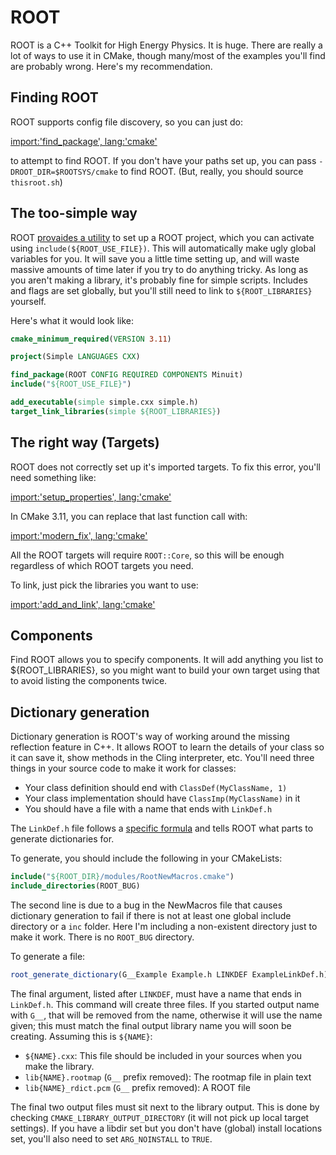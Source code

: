 # ROOT

ROOT is a C++ Toolkit for High Energy Physics. It is huge. There are really a lot of ways to use it in CMake, though many/most of the examples you'll find are probably wrong. Here's my recommendation.


## Finding ROOT

ROOT supports config file discovery, so you can just do:

[import:'find_package', lang:'cmake'](../../examples/root-simple/CMakeLists.txt)

to attempt to find ROOT. If you don't have your paths set up, you can pass `-DROOT_DIR=$ROOTSYS/cmake` to find ROOT. (But, really, you should source `thisroot.sh`)

## The too-simple way

ROOT [provaides a utility](https://root.cern.ch/how/integrate-root-my-project-cmake) to set up a ROOT project, which you can activate using `include(${ROOT_USE_FILE})`. This will automatically make ugly global variables for you. It will save you a little time setting up, and will waste massive amounts of time later if you try to do anything tricky. As long as you aren't making a library, it's probably fine for simple scripts. Includes and flags are set globally, but you'll still need to link to `${ROOT_LIBRARIES}` yourself.

Here's what it would look like:

```cmake
cmake_minimum_required(VERSION 3.11)

project(Simple LANGUAGES CXX)

find_package(ROOT CONFIG REQUIRED COMPONENTS Minuit)
include("${ROOT_USE_FILE}")

add_executable(simple simple.cxx simple.h)
target_link_libraries(simple ${ROOT_LIBRARIES})
```

## The right way (Targets)

ROOT does not correctly set up it's imported targets. To fix this error, you'll need something like:

[import:'setup_properties', lang:'cmake'](../../examples/root-simple/CMakeLists.txt)

In CMake 3.11, you can replace that last function call with:


[import:'modern_fix', lang:'cmake'](../../examples/root-simple-3.11/CMakeLists.txt)

All the ROOT targets will require `ROOT::Core`, so this will be enough regardless of which ROOT targets you need.

To link, just pick the libraries you want to use:

[import:'add_and_link', lang:'cmake'](../../examples/root-simple/CMakeLists.txt)

## Components

Find ROOT allows you to specify components. It will add anything you list to ${ROOT_LIBRARIES}, so you might want to build your own target using that to avoid listing the components twice.

## Dictionary generation

Dictionary generation is ROOT's way of working around the missing reflection feature in C++. It allows ROOT to learn the details of your class so it can save it, show methods in the Cling interpreter, etc. You'll need three things in your source code to make it work for classes:

* Your class definition should end with `ClassDef(MyClassName, 1)`
* Your class implementation should have `ClassImp(MyClassName)` in it
* You should have a file with a name that ends with `LinkDef.h`

The `LinkDef.h` file follows a [specific formula][linkdef-root] and tells ROOT what parts to generate dictionaries for.

To generate, you should include the following in your CMakeLists:

```cmake
include("${ROOT_DIR}/modules/RootNewMacros.cmake")
include_directories(ROOT_BUG)
```

The second line is due to a bug in the NewMacros file that causes dictionary generation to fail if there is not at least one global include directory or a `inc` folder. Here I'm including a non-existent directory just to make it work. There is no `ROOT_BUG` directory.

To generate a file:

```cmake
root_generate_dictionary(G__Example Example.h LINKDEF ExampleLinkDef.h)
```

The final argument, listed after `LINKDEF`, must have a name that ends in `LinkDef.h`. This command will create three files. If you started output name with `G__`, that will be removed from the name, otherwise it will use the name given; this must match the final output library name you will soon be creating. Assuming this is `${NAME}`:

* `${NAME}.cxx`: This file should be included in your sources when you make the library.
* `lib{NAME}.rootmap` (`G__` prefix removed): The rootmap file in plain text
* `lib{NAME}_rdict.pcm` (`G__` prefix removed): A ROOT file

The final two output files must sit next to the library output. This is done by checking `CMAKE_LIBRARY_OUTPUT_DIRECTORY` (it will not pick up local target settings). If you have a libdir set but you don't have (global) install locations set, you'll also need to set `ARG_NOINSTALL` to `TRUE`. 

[linkdef-root]: https://root.cern.ch/selecting-dictionary-entries-linkdefh

